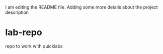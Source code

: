I am editing the README file. Adding some more details about
the project description
# lab-repo
repo to work with quicklabs
